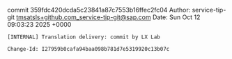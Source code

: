 commit 359fdc420dcda5c23841a87c7553b16ffec2fc04
Author: service-tip-git <tmsatsls+github.com_service-tip-git@sap.com>
Date:   Sun Oct 12 09:03:23 2025 +0000

    [INTERNAL] Translation delivery: commit by LX Lab
    
    Change-Id: I27959b0cafa94baa098b781d7e5319920c13b07c
